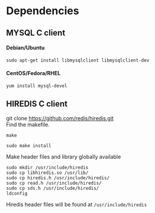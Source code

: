 # Dependencies  
  
## MYSQL C client  
  
#### Debian/Ubuntu  
```  
sudo apt-get install libmysqlclient libmysqlclient-dev  
```  
  
#### CentOS/Fedora/RHEL  
```  
yum install mysql-devel  
```  
  
## HIREDIS C client  
git clone https://github.com/redis/hiredis.git  
Find the makefile.    
  
```    
make    
```  
```  
sudo make install    
```  
  
Make header files and library globally available  
```  
sudo mkdir /usr/include/hiredis    
sudo cp libhiredis.so /usr/lib/    
sudo cp hiredis.h /usr/include/hiredis/    
sudo cp read.h /usr/include/hiredis/    
sudo cp sds.h /usr/include/hiredis/    
ldconfig    
```    
  
Hiredis header files will be found at ```/usr/include/hiredis```  
